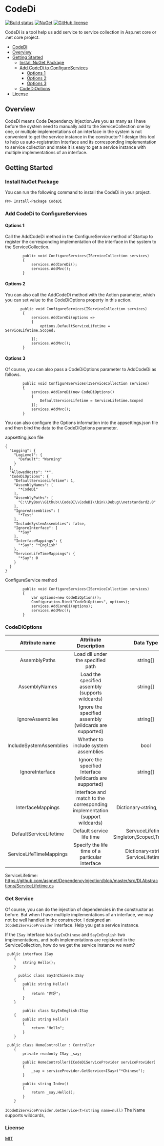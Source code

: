 # CodeDi
[![Build status](https://ci.appveyor.com/api/projects/status/eeo8aua4n8r5fnce?svg=true)](https://ci.appveyor.com/project/liuzhenyulive/codedi)
[![NuGet](https://img.shields.io/badge/nuget-1.0.1-blue.svg)](https://www.nuget.org/packages/CodeDI/)
[![GitHub license](https://img.shields.io/badge/license-MIT-blue.svg)](https://raw.githubusercontent.com/liuzhenyulive/codedi/master/LICENSE)

CodeDi is a tool help us add service to service collection in Asp.net core or .net core project.

- [CodeDi](#codedi)
- [Overview](#overview)
- [Getting Started](#getting-started)
  - [Install NuGet Package](#install-nuget-package)
  - [Add CodeDi to ConfigureServices](#add-codedi-to-configureservices)
    - [Options 1](#options-1)
    - [Options 2](#options-2)
    - [Options 3](#options-3)
  - [CodeDiOptions](#codedioptions)
- [License](#license)



## Overview

CodeDi means Code Dependency Injection.Are you as many as I have before the system need to manually add to the ServiceCollection one by one, or multiple implementations of an interface in the system is not convenient to get the service instance in the constructor? I design this tool to help us auto-registration Interface and its corresponding implementation to service collection and make it is easy to get a service instance with multiple implementations of an interface.



## Getting Started

### Install NuGet Package

You can run the following command to install the CodeDi in your project.

```
PM> Install-Package CodeDi
```
### Add CodeDi to ConfigureServices
#### Options 1
Call the AddCodeDi method in the ConfigureService method of Startup to register the corresponding implementation of the interface in the system to the ServiceCollection.
```
        public void ConfigureServices(IServiceCollection services)
        {
            services.AddCoreDi();
            services.AddMvc();
        }
```
#### Options 2
You can also call the AddCodeDi method with the Action<CodeDiOptions> parameter, which you can set value to the CodeDiOptions property in this action.
```
       public void ConfigureServices(IServiceCollection services)
        {
            services.AddCoreDi(options =>
            {
                options.DefaultServiceLifetime = ServiceLifetime.Scoped;

            });
            services.AddMvc();
        }
```
#### Options 3
Of course, you can also pass a CodeDiOptions parameter to AddCodeDi as follows.
```
        public void ConfigureServices(IServiceCollection services)
        {
            services.AddCoreDi(new CodeDiOptions()
            {
                DefaultServiceLifetime = ServiceLifetime.Scoped
            });
            services.AddMvc();
        }
```
You can also configure the Options information into the appsettings.json file and then bind the data to the CodeDiOptions parameter.

appsetting.json file
```
{
  "Logging": {
    "LogLevel": {
      "Default": "Warning"
    }
  },
  "AllowedHosts": "*",
  "CodeDiOptions": {
    "DefaultServiceLifetime": 1,
    "AssemblyNames": [
      "*CodeDi"
    ],
    "AssemblyPaths": [
      "C:\\MyBox\\Github\\CodeDI\\CodeDI\\bin\\Debug\\netstandard2.0"
    ],
    "IgnoreAssemblies": [
      "*Test"
    ],
    "IncludeSystemAssemblies": false,
    "IgnoreInterface": [
      "*Say"
    ],
    "InterfaceMappings": {
      "*Say": "*English"
    },
    "ServiceLifeTimeMappings": {
      "*Say": 0
    }
  }
}

```
ConfigureService method
```
        public void ConfigureServices(IServiceCollection services)
        {
            var options=new CodeDiOptions();
            Configuration.Bind("CodeDiOptions", options);
            services.AddCoreDi(options);
            services.AddMvc();
        }
```

### CodeDiOptions
| Attribute name  | Attribute Description  | Data Type |Default Value  |
| :------------: | :------------: | :------------: | :------------: |
| AssemblyPaths  | Load dll under the specified path  |  string[] | Bin directory  |
| AssemblyNames  | Load the specified assembly (supports wildcards)  | string[]  |  * |
| IgnoreAssemblies | Ignore the specified assembly (wildcards are supported)  |   string[]|  null |
| IncludeSystemAssemblies  |  Whether to include system assemblies |  bool | false  |
| IgnoreInterface  |  Ignore the specified Interface (wildcards are supported) | string[]  |  null |
| InterfaceMappings  | Interface and match to the corresponding implementation (support wildcards)  | Dictionary<string, string>  |  null |
| DefaultServiceLifetime  |  Default service life time | ServuceLifetime( Singleton,Scoped,Transient)  |  ServiceLifetime.Scope |
| ServiceLifeTimeMappings  | Specify the life time of a particular interface  |  Dictionary<string, ServiceLifetime> | null  |

ServiceLifetime: https://github.com/aspnet/DependencyInjection/blob/master/src/DI.Abstractions/ServiceLifetime.cs

### Get Service
Of course, you can do the injection of dependencies in the constructor as before. But when I have multiple implementations of an interface, we may not be well handled in the constructor. I designed an `ICodeDiServiceProvider` interface. Help you get a service instance.

If the `ISay` interface has `SayInChinese` and `SayInEnglish` two implementations, and both implementations are registered in the ServiceCollection, how do we get the service instance we want?

```
 public interface ISay
    {
        string Hello();
    }

      public class SayInChinese:ISay
    {
        public string Hello()
        {
            return "你好";
        }
    }

        public class SayInEnglish:ISay
    {
        public string Hello()
        {
            return "Hello";
        }
    }

```

```
 public class HomeController : Controller
    {
        private readonly ISay _say;

        public HomeController(ICodeDiServiceProvider serviceProvider)
        {
            _say = serviceProvider.GetService<ISay>("*Chinese");
        }

        public string Index()
        {
            return _say.Hello();
        }
    }

```
`ICodeDiServiceProvider.GetService<T>(string name=null)`
The Name supports wildcards,


### License

[MIT](https://raw.githubusercontent.com/liuzhenyulive/codedi/master/LICENSE)
